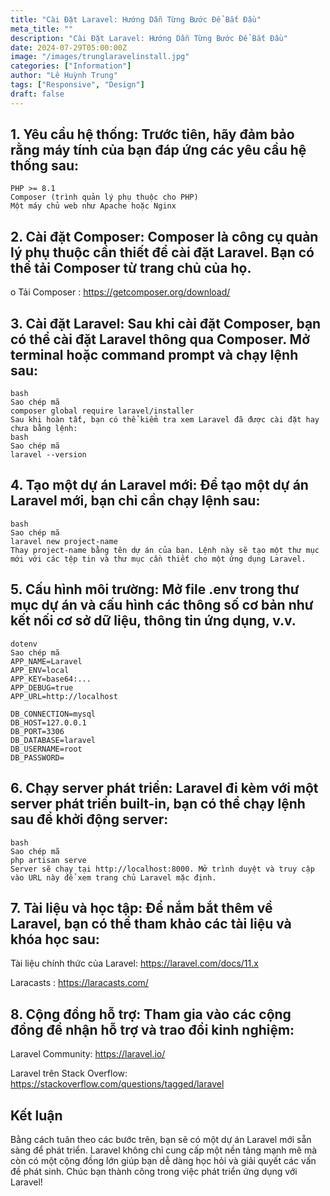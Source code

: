 ```yaml
---
title: "Cài Đặt Laravel: Hướng Dẫn Từng Bước Để Bắt Đầu"
meta_title: ""
description: "Cài Đặt Laravel: Hướng Dẫn Từng Bước Để Bắt Đầu"
date: 2024-07-29T05:00:00Z
image: "/images/trunglaravelinstall.jpg"
categories: ["Information"]
author: "Lê Huỳnh Trung"
tags: ["Responsive", "Design"]
draft: false
---
```


## 1. Yêu cầu hệ thống: Trước tiên, hãy đảm bảo rằng máy tính của bạn đáp ứng các yêu cầu hệ thống sau:

```
PHP >= 8.1
Composer (trình quản lý phụ thuộc cho PHP)
Một máy chủ web như Apache hoặc Nginx
```

## 2. Cài đặt Composer: Composer là công cụ quản lý phụ thuộc cần thiết để cài đặt Laravel. Bạn có thể tải Composer từ trang chủ của họ.

o Tải Composer : https://getcomposer.org/download/

## 3. Cài đặt Laravel: Sau khi cài đặt Composer, bạn có thể cài đặt Laravel thông qua Composer. Mở terminal hoặc command prompt và chạy lệnh sau:

```
bash
Sao chép mã
composer global require laravel/installer
Sau khi hoàn tất, bạn có thể kiểm tra xem Laravel đã được cài đặt hay chưa bằng lệnh:
bash
Sao chép mã
laravel --version
```

## 4. Tạo một dự án Laravel mới: Để tạo một dự án Laravel mới, bạn chỉ cần chạy lệnh sau:

```
bash
Sao chép mã
laravel new project-name
Thay project-name bằng tên dự án của bạn. Lệnh này sẽ tạo một thư mục mới với các tệp tin và thư mục cần thiết cho một ứng dụng Laravel.
```

## 5. Cấu hình môi trường: Mở file .env trong thư mục dự án và cấu hình các thông số cơ bản như kết nối cơ sở dữ liệu, thông tin ứng dụng, v.v.

```
dotenv
Sao chép mã
APP_NAME=Laravel
APP_ENV=local
APP_KEY=base64:...
APP_DEBUG=true
APP_URL=http://localhost

DB_CONNECTION=mysql
DB_HOST=127.0.0.1
DB_PORT=3306
DB_DATABASE=laravel
DB_USERNAME=root
DB_PASSWORD=
```

## 6. Chạy server phát triển: Laravel đi kèm với một server phát triển built-in, bạn có thể chạy lệnh sau để khởi động server:

```
bash
Sao chép mã
php artisan serve
Server sẽ chạy tại http://localhost:8000. Mở trình duyệt và truy cập vào URL này để xem trang chủ Laravel mặc định.
```

## 7. Tài liệu và học tập: Để nắm bắt thêm về Laravel, bạn có thể tham khảo các tài liệu và khóa học sau:

Tài liệu chính thức của Laravel: https://laravel.com/docs/11.x

Laracasts : https://laracasts.com/

## 8. Cộng đồng hỗ trợ: Tham gia vào các cộng đồng để nhận hỗ trợ và trao đổi kinh nghiệm:

Laravel Community: https://laravel.io/

Laravel trên Stack Overflow: https://stackoverflow.com/questions/tagged/laravel

## Kết luận

Bằng cách tuân theo các bước trên, bạn sẽ có một dự án Laravel mới sẵn sàng để phát triển. Laravel không chỉ cung cấp một nền tảng mạnh mẽ mà còn có một cộng đồng lớn giúp bạn dễ dàng học hỏi và giải quyết các vấn đề phát sinh. Chúc bạn thành công trong việc phát triển ứng dụng với Laravel!
